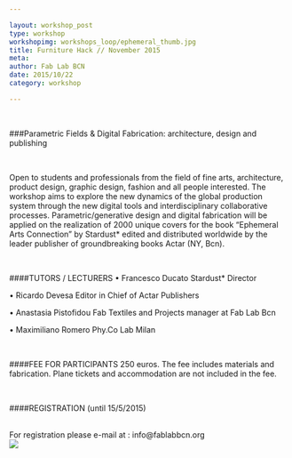 ```yaml
---

layout: workshop_post
type: workshop
workshopimg: workshops_loop/ephemeral_thumb.jpg
title: Furniture Hack // November 2015
meta: 
author: Fab Lab BCN
date: 2015/10/22
category: workshop

---
```


<br>


###Parametric Fields & Digital Fabrication: architecture, design and publishing

<br>

Open to students and professionals from the field of fine arts, architecture, product design, graphic design, fashion and all people interested. The workshop aims to explore the new dynamics of the global production system through the new digital tools and interdisciplinary collaborative processes. Parametric/generative design and digital fabrication will be applied on the realization of 2000 unique covers for the book “Ephemeral Arts Connection” by Stardust* edited and distributed worldwide by the leader publisher of groundbreaking books Actar (NY, Bcn).

<br>

####TUTORS / LECTURERS
• Francesco Ducato Stardust* Director 

• Ricardo Devesa Editor in Chief of Actar Publishers 

• Anastasia Pistofidou Fab Textiles and Projects manager at Fab Lab Bcn 

• Maximiliano Romero Phy.Co Lab Milan

<br>

####FEE FOR PARTICIPANTS
250 euros. The fee includes materials and fabrication. Plane tickets and accommodation are not  included in the fee.

<br>

####REGISTRATION (until 15/5/2015)

<br>
For registration please e-mail at :
info@fablabbcn.org
<br>

<img src="{{site.baseurl}}{{ site.url }}/img/workshops/workshops_loop/ephemeral_full.jpg">


